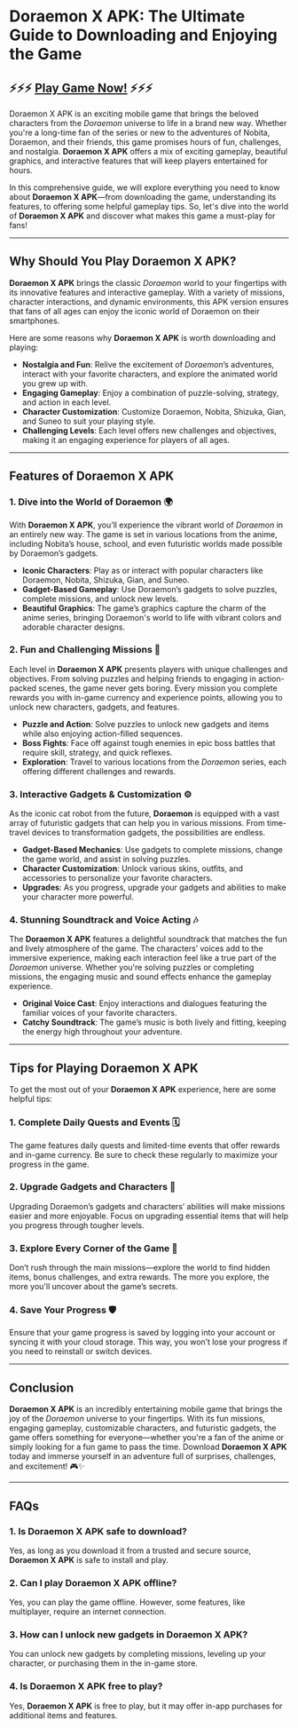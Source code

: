 # **Doraemon X APK: The Ultimate Guide to Downloading and Enjoying the Game**

## ⚡⚡⚡ [Play Game Now!](https://bom.so/Oc0iRY) ⚡⚡⚡

Doraemon X APK is an exciting mobile game that brings the beloved characters from the *Doraemon* universe to life in a brand new way. Whether you're a long-time fan of the series or new to the adventures of Nobita, Doraemon, and their friends, this game promises hours of fun, challenges, and nostalgia. **Doraemon X APK** offers a mix of exciting gameplay, beautiful graphics, and interactive features that will keep players entertained for hours.

In this comprehensive guide, we will explore everything you need to know about **Doraemon X APK**—from downloading the game, understanding its features, to offering some helpful gameplay tips. So, let's dive into the world of **Doraemon X APK** and discover what makes this game a must-play for fans!

---

## **Why Should You Play Doraemon X APK?**

**Doraemon X APK** brings the classic *Doraemon* world to your fingertips with its innovative features and interactive gameplay. With a variety of missions, character interactions, and dynamic environments, this APK version ensures that fans of all ages can enjoy the iconic world of Doraemon on their smartphones.

Here are some reasons why **Doraemon X APK** is worth downloading and playing:

- **Nostalgia and Fun**: Relive the excitement of *Doraemon*’s adventures, interact with your favorite characters, and explore the animated world you grew up with.  
- **Engaging Gameplay**: Enjoy a combination of puzzle-solving, strategy, and action in each level.  
- **Character Customization**: Customize Doraemon, Nobita, Shizuka, Gian, and Suneo to suit your playing style.  
- **Challenging Levels**: Each level offers new challenges and objectives, making it an engaging experience for players of all ages.

---

## **Features of Doraemon X APK**

### **1. Dive into the World of Doraemon 🌍**

With **Doraemon X APK**, you’ll experience the vibrant world of *Doraemon* in an entirely new way. The game is set in various locations from the anime, including Nobita’s house, school, and even futuristic worlds made possible by Doraemon’s gadgets.

- **Iconic Characters**: Play as or interact with popular characters like Doraemon, Nobita, Shizuka, Gian, and Suneo.  
- **Gadget-Based Gameplay**: Use Doraemon’s gadgets to solve puzzles, complete missions, and unlock new levels.  
- **Beautiful Graphics**: The game’s graphics capture the charm of the anime series, bringing Doraemon's world to life with vibrant colors and adorable character designs.

### **2. Fun and Challenging Missions 🎯**

Each level in **Doraemon X APK** presents players with unique challenges and objectives. From solving puzzles and helping friends to engaging in action-packed scenes, the game never gets boring. Every mission you complete rewards you with in-game currency and experience points, allowing you to unlock new characters, gadgets, and features.

- **Puzzle and Action**: Solve puzzles to unlock new gadgets and items while also enjoying action-filled sequences.  
- **Boss Fights**: Face off against tough enemies in epic boss battles that require skill, strategy, and quick reflexes.  
- **Exploration**: Travel to various locations from the *Doraemon* series, each offering different challenges and rewards.

### **3. Interactive Gadgets & Customization ⚙️**

As the iconic cat robot from the future, **Doraemon** is equipped with a vast array of futuristic gadgets that can help you in various missions. From time-travel devices to transformation gadgets, the possibilities are endless.

- **Gadget-Based Mechanics**: Use gadgets to complete missions, change the game world, and assist in solving puzzles.  
- **Character Customization**: Unlock various skins, outfits, and accessories to personalize your favorite characters.  
- **Upgrades**: As you progress, upgrade your gadgets and abilities to make your character more powerful.

### **4. Stunning Soundtrack and Voice Acting 🎶**

The **Doraemon X APK** features a delightful soundtrack that matches the fun and lively atmosphere of the game. The characters’ voices add to the immersive experience, making each interaction feel like a true part of the *Doraemon* universe. Whether you're solving puzzles or completing missions, the engaging music and sound effects enhance the gameplay experience.

- **Original Voice Cast**: Enjoy interactions and dialogues featuring the familiar voices of your favorite characters.  
- **Catchy Soundtrack**: The game’s music is both lively and fitting, keeping the energy high throughout your adventure.

---

## **Tips for Playing Doraemon X APK**

To get the most out of your **Doraemon X APK** experience, here are some helpful tips:

### **1. Complete Daily Quests and Events 🗓️**

The game features daily quests and limited-time events that offer rewards and in-game currency. Be sure to check these regularly to maximize your progress in the game.

### **2. Upgrade Gadgets and Characters 🔧**

Upgrading Doraemon’s gadgets and characters’ abilities will make missions easier and more enjoyable. Focus on upgrading essential items that will help you progress through tougher levels.

### **3. Explore Every Corner of the Game 🌟**

Don’t rush through the main missions—explore the world to find hidden items, bonus challenges, and extra rewards. The more you explore, the more you'll uncover about the game’s secrets.

### **4. Save Your Progress 🛡️**

Ensure that your game progress is saved by logging into your account or syncing it with your cloud storage. This way, you won’t lose your progress if you need to reinstall or switch devices.

---

## **Conclusion**

**Doraemon X APK** is an incredibly entertaining mobile game that brings the joy of the *Doraemon* universe to your fingertips. With its fun missions, engaging gameplay, customizable characters, and futuristic gadgets, the game offers something for everyone—whether you're a fan of the anime or simply looking for a fun game to pass the time. Download **Doraemon X APK** today and immerse yourself in an adventure full of surprises, challenges, and excitement! 🎮✨

---

## **FAQs**

### **1. Is Doraemon X APK safe to download?**
Yes, as long as you download it from a trusted and secure source, **Doraemon X APK** is safe to install and play.

### **2. Can I play Doraemon X APK offline?**
Yes, you can play the game offline. However, some features, like multiplayer, require an internet connection.

### **3. How can I unlock new gadgets in Doraemon X APK?**
You can unlock new gadgets by completing missions, leveling up your character, or purchasing them in the in-game store.

### **4. Is Doraemon X APK free to play?**
Yes, **Doraemon X APK** is free to play, but it may offer in-app purchases for additional items and features.

